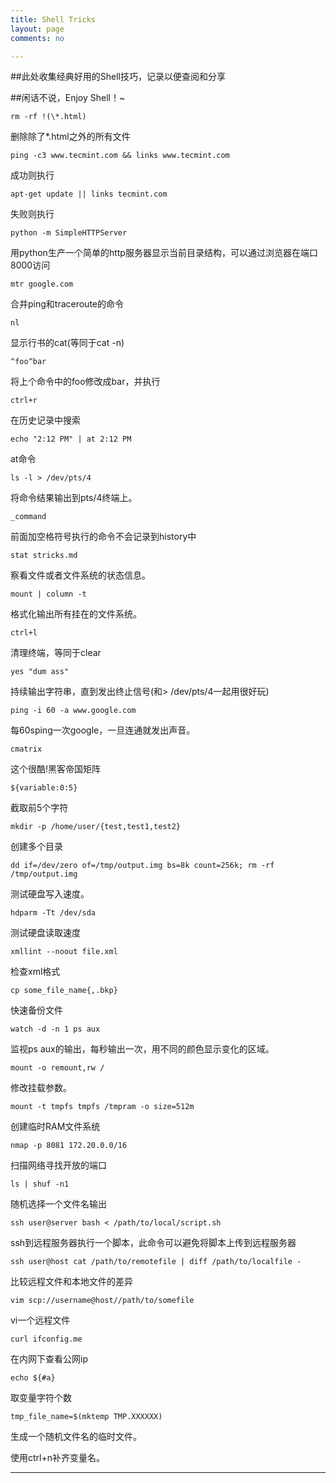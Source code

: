 ```yaml
---
title: Shell Tricks
layout: page
comments: no

---
```


##此处收集经典好用的Shell技巧，记录以便查阅和分享

##闲话不说，Enjoy Shell！~

	rm -rf !(\*.html)   
删除除了\*.html之外的所有文件

	ping -c3 www.tecmint.com && links www.tecmint.com	
成功则执行

	apt-get update || links tecmint.com		
失败则执行

	python -m SimpleHTTPServer
用python生产一个简单的http服务器显示当前目录结构，可以通过浏览器在端口8000访问

	mtr google.com
合并ping和traceroute的命令

	nl
显示行书的cat(等同于cat -n)

	^foo^bar
将上个命令中的foo修改成bar，并执行

	ctrl+r
在历史记录中搜索

	echo "2:12 PM" | at 2:12 PM
at命令

	ls -l > /dev/pts/4
将命令结果输出到pts/4终端上。

	_command
前面加空格符号执行的命令不会记录到history中

	stat stricks.md
察看文件或者文件系统的状态信息。

	mount | column -t
格式化输出所有挂在的文件系统。

	ctrl+l
清理终端，等同于clear

	yes "dum ass"
持续输出字符串，直到发出终止信号(和> /dev/pts/4一起用很好玩)

	ping -i 60 -a www.google.com
每60sping一次google，一旦连通就发出声音。

	cmatrix
这个很酷!黑客帝国矩阵

	${variable:0:5}
截取前5个字符

	mkdir -p /home/user/{test,test1,test2}
创建多个目录

	dd if=/dev/zero of=/tmp/output.img bs=8k count=256k; rm -rf /tmp/output.img
测试硬盘写入速度。

	hdparm -Tt /dev/sda
测试硬盘读取速度

	xmllint --noout file.xml
检查xml格式

	cp some_file_name{,.bkp}
快速备份文件

	watch -d -n 1 ps aux
监视ps aux的输出，每秒输出一次，用不同的颜色显示变化的区域。

	mount -o remount,rw /
修改挂载参数。

	mount -t tmpfs tmpfs /tmpram -o size=512m
创建临时RAM文件系统

	nmap -p 8081 172.20.0.0/16
扫描网络寻找开放的端口

	ls | shuf -n1
随机选择一个文件名输出

	ssh user@server bash < /path/to/local/script.sh
ssh到远程服务器执行一个脚本，此命令可以避免将脚本上传到远程服务器

	ssh user@host cat /path/to/remotefile | diff /path/to/localfile -
比较远程文件和本地文件的差异

	vim scp://username@host//path/to/somefile
vi一个远程文件

	curl ifconfig.me
在内网下查看公网ip

	echo ${#a}
取变量字符个数

	tmp_file_name=$(mktemp TMP.XXXXXX)
生成一个随机文件名的临时文件。

使用ctrl+n补齐变量名。

---

